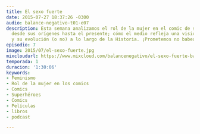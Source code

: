 ```yaml
---
title: El sexo fuerte
date: 2015-07-27 18:37:26 -0300
audio: balance-negativo-t01-e07
description: Esta semana analizamos el rol de la mujer en el comic de superhéroes
  desde sus orígenes hasta el presente; cómo el medio refleja una visión de la sociedad
  y su evolución (o no) a lo largo de la Historia. ¡Prometemos no babearnos!
episodio: 7
image: 2015/07/el-sexo-fuerte.jpg
mixcloudurl: https://www.mixcloud.com/balancenegativo/el-sexo-fuerte-balance-negativo-t01-e07/
temporada: 1
duracion: '1:30:06'
keywords:
- Feminismo
- Rol de la mujer en los comics
- Comics
- Superhéroes
- Comics
- Películas
- libros
- podcast

---
```

